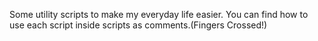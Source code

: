 Some utility scripts to make my everyday life easier.
You can find how to use each script inside scripts as comments.(Fingers Crossed!)
